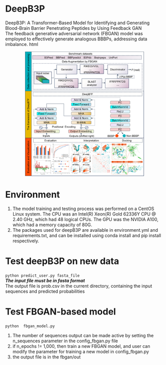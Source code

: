 # DeepB3P
DeepB3P: A Transformer-Based Model for Identifying and Generating Blood-Brain Barrier Penetrating Peptides by Using Feedback GAN<br/>
The feedback generative adversarial network (FBGAN) model was employed to effectively generate analogous BBBPs, addressing data imbalance.
html <div align="center"> <img src="./images/abfig.png" width="75%"> </div>
# Environment
1. The model training and testing process was performed on a CentOS Linux system. The CPU was an Intel(R) Xeon(R) Gold 62336Y CPU @ 2.40 GHz, which had 48 logical CPUs. The GPU was the NVIDIA A100, which had a memory capacity of 80G.
2. The packages used for deepB3P are available in environment.yml and requirements.txt, and can be installed using conda install and pip install respectively.
# Test deepB3P on new data
`python predict_user.py fasta_file` <br/>
***The input file must be in fasta format***<br/>
The output file is prob.csv in the current directory, containing the input sequences and predicted probabilities
# Test FBGAN-based model
`python  fbgan_model.py`<br/>
1.  The number of sequences output can be made active by setting the n_sequences parameter in the config_fbgan.py file
2.  if n_epochs != 1,000, then train a new FBGAN model, and user can modify the parameter for training a new model in config_fbgan.py
3.  the output file is in the fbgan/out


